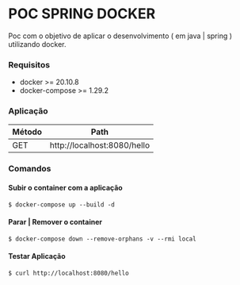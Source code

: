 # POC SPRING DOCKER

Poc com o objetivo de aplicar o desenvolvimento ( em java | spring )
utilizando docker.


### Requisitos

* docker >= 20.10.8
* docker-compose >= 1.29.2

### Aplicação
| Método  | Path |
| ------------- | ------------- |
| GET  | http://localhost:8080/hello  |

### Comandos

#### Subir o container com a aplicação
```shell
$ docker-compose up --build -d
```

#### Parar | Remover o container
```shell
$ docker-compose down --remove-orphans -v --rmi local
```

#### Testar Aplicação
```shell
$ curl http://localhost:8080/hello
```
